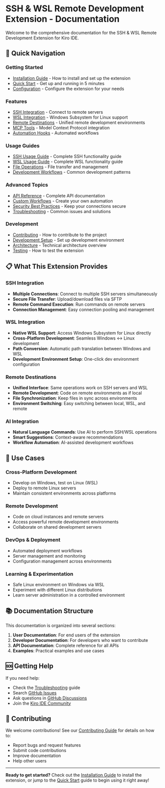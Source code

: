 # SSH & WSL Remote Development Extension - Documentation

Welcome to the comprehensive documentation for the SSH & WSL Remote Development Extension for Kiro IDE.

## 🚀 **Quick Navigation**

### **Getting Started**
- [Installation Guide](Installation-Guide) - How to install and set up the extension
- [Quick Start](Quick-Start) - Get up and running in 5 minutes
- [Configuration](Configuration) - Configure the extension for your needs

### **Features**
- [SSH Integration](SSH-Integration) - Connect to remote servers
- [WSL Integration](WSL-Integration) - Windows Subsystem for Linux support
- [Remote Destinations](Remote-Destinations) - Unified remote development environments
- [MCP Tools](MCP-Tools) - Model Context Protocol integration
- [Automation Hooks](Automation-Hooks) - Automated workflows

### **Usage Guides**
- [SSH Usage Guide](SSH-Usage-Guide) - Complete SSH functionality guide
- [WSL Usage Guide](WSL-Usage-Guide) - Complete WSL functionality guide
- [File Operations](File-Operations) - File transfer and management
- [Development Workflows](Development-Workflows) - Common development patterns

### **Advanced Topics**
- [API Reference](API-Reference) - Complete API documentation
- [Custom Workflows](Custom-Workflows) - Create your own automation
- [Security Best Practices](Security-Best-Practices) - Keep your connections secure
- [Troubleshooting](Troubleshooting) - Common issues and solutions

### **Development**
- [Contributing](Contributing) - How to contribute to the project
- [Development Setup](Development-Setup) - Set up development environment
- [Architecture](Architecture) - Technical architecture overview
- [Testing](Testing) - How to test the extension

## 📋 **What This Extension Provides**

### **SSH Integration**
- **Multiple Connections**: Connect to multiple SSH servers simultaneously
- **Secure File Transfer**: Upload/download files via SFTP
- **Remote Command Execution**: Run commands on remote servers
- **Connection Management**: Easy connection pooling and management

### **WSL Integration**
- **Native WSL Support**: Access Windows Subsystem for Linux directly
- **Cross-Platform Development**: Seamless Windows ↔ Linux development
- **Path Conversion**: Automatic path translation between Windows and WSL
- **Development Environment Setup**: One-click dev environment configuration

### **Remote Destinations**
- **Unified Interface**: Same operations work on SSH servers and WSL
- **Remote Development**: Code on remote environments as if local
- **File Synchronization**: Keep files in sync across environments
- **Environment Switching**: Easy switching between local, WSL, and remote

### **AI Integration**
- **Natural Language Commands**: Use AI to perform SSH/WSL operations
- **Smart Suggestions**: Context-aware recommendations
- **Workflow Automation**: AI-assisted development workflows

## 🎯 **Use Cases**

### **Cross-Platform Development**
- Develop on Windows, test on Linux (WSL)
- Deploy to remote Linux servers
- Maintain consistent environments across platforms

### **Remote Development**
- Code on cloud instances and remote servers
- Access powerful remote development environments
- Collaborate on shared development servers

### **DevOps & Deployment**
- Automated deployment workflows
- Server management and monitoring
- Configuration management across environments

### **Learning & Experimentation**
- Safe Linux environment on Windows via WSL
- Experiment with different Linux distributions
- Learn server administration in a controlled environment

## 📚 **Documentation Structure**

This documentation is organized into several sections:

1. **User Documentation**: For end users of the extension
2. **Developer Documentation**: For developers who want to contribute
3. **API Documentation**: Complete reference for all APIs
4. **Examples**: Practical examples and use cases

## 🆘 **Getting Help**

If you need help:
- Check the [Troubleshooting](Troubleshooting) guide
- Search [GitHub Issues](https://github.com/sak1620/kiro-ssh-wsl-extension/issues)
- Ask questions in [GitHub Discussions](https://github.com/sak1620/kiro-ssh-wsl-extension/discussions)
- Join the [Kiro IDE Community](https://community.kiro-ide.com)

## 🤝 **Contributing**

We welcome contributions! See our [Contributing Guide](Contributing) for details on how to:
- Report bugs and request features
- Submit code contributions
- Improve documentation
- Help other users

---

**Ready to get started?** Check out the [Installation Guide](Installation-Guide) to install the extension, or jump to the [Quick Start](Quick-Start) guide to begin using it right away!